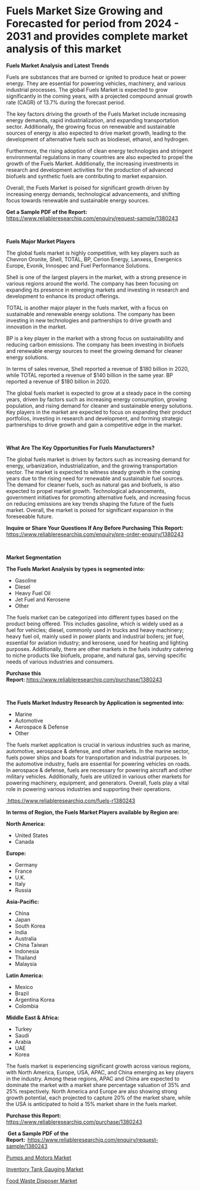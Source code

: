 <p><h1>Fuels Market Size Growing and Forecasted for period from 2024 - 2031 and provides complete market analysis of this market</h1></p><p><strong>Fuels Market Analysis and Latest Trends</strong></p>
<p><p>Fuels are substances that are burned or ignited to produce heat or power energy. They are essential for powering vehicles, machinery, and various industrial processes. The global Fuels Market is expected to grow significantly in the coming years, with a projected compound annual growth rate (CAGR) of 13.7% during the forecast period. </p><p>The key factors driving the growth of the Fuels Market include increasing energy demands, rapid industrialization, and expanding transportation sector. Additionally, the growing focus on renewable and sustainable sources of energy is also expected to drive market growth, leading to the development of alternative fuels such as biodiesel, ethanol, and hydrogen. </p><p>Furthermore, the rising adoption of clean energy technologies and stringent environmental regulations in many countries are also expected to propel the growth of the Fuels Market. Additionally, the increasing investments in research and development activities for the production of advanced biofuels and synthetic fuels are contributing to market expansion.</p><p>Overall, the Fuels Market is poised for significant growth driven by increasing energy demands, technological advancements, and shifting focus towards renewable and sustainable energy sources.</p></p>
<p><strong>Get a Sample PDF of the Report:&nbsp;</strong> <a href="https://www.reliableresearchiq.com/enquiry/request-sample/1380243">https://www.reliableresearchiq.com/enquiry/request-sample/1380243</a></p>
<p>&nbsp;</p>
<p><strong>Fuels Major Market Players</strong></p>
<p><p>The global fuels market is highly competitive, with key players such as Chevron Oronite, Shell, TOTAL, BP, Cerion Energy, Lanxess, Energenics Europe, Evonik, Innospec and Fuel Performance Solutions. </p><p>Shell is one of the largest players in the market, with a strong presence in various regions around the world. The company has been focusing on expanding its presence in emerging markets and investing in research and development to enhance its product offerings.</p><p>TOTAL is another major player in the fuels market, with a focus on sustainable and renewable energy solutions. The company has been investing in new technologies and partnerships to drive growth and innovation in the market.</p><p>BP is a key player in the market with a strong focus on sustainability and reducing carbon emissions. The company has been investing in biofuels and renewable energy sources to meet the growing demand for cleaner energy solutions.</p><p>In terms of sales revenue, Shell reported a revenue of $180 billion in 2020, while TOTAL reported a revenue of $140 billion in the same year. BP reported a revenue of $180 billion in 2020.</p><p>The global fuels market is expected to grow at a steady pace in the coming years, driven by factors such as increasing energy consumption, growing population, and rising demand for cleaner and sustainable energy solutions. Key players in the market are expected to focus on expanding their product portfolios, investing in research and development, and forming strategic partnerships to drive growth and gain a competitive edge in the market.</p></p>
<p>&nbsp;</p>
<p><strong>What Are The Key Opportunities For Fuels Manufacturers?</strong></p>
<p><p>The global fuels market is driven by factors such as increasing demand for energy, urbanization, industrialization, and the growing transportation sector. The market is expected to witness steady growth in the coming years due to the rising need for renewable and sustainable fuel sources. The demand for cleaner fuels, such as natural gas and biofuels, is also expected to propel market growth. Technological advancements, government initiatives for promoting alternative fuels, and increasing focus on reducing emissions are key trends shaping the future of the fuels market. Overall, the market is poised for significant expansion in the foreseeable future.</p></p>
<p><strong>Inquire or Share Your Questions If Any Before Purchasing This Report:</strong> <a href="https://www.reliableresearchiq.com/enquiry/pre-order-enquiry/1380243">https://www.reliableresearchiq.com/enquiry/pre-order-enquiry/1380243</a></p>
<p>&nbsp;</p>
<p><strong>Market Segmentation</strong></p>
<p><strong>The Fuels Market Analysis by types is segmented into:</strong></p>
<p><ul><li>Gasoline</li><li>Diesel</li><li>Heavy Fuel Oil</li><li>Jet Fuel and Kerosene</li><li>Other</li></ul></p>
<p><p>The fuels market can be categorized into different types based on the product being offered. This includes gasoline, which is widely used as a fuel for vehicles; diesel, commonly used in trucks and heavy machinery; heavy fuel oil, mainly used in power plants and industrial boilers; jet fuel, essential for aviation industry; and kerosene, used for heating and lighting purposes. Additionally, there are other markets in the fuels industry catering to niche products like biofuels, propane, and natural gas, serving specific needs of various industries and consumers.</p></p>
<p><strong>Purchase this Report:&nbsp;</strong><a href="https://www.reliableresearchiq.com/purchase/1380243">https://www.reliableresearchiq.com/purchase/1380243</a></p>
<p>&nbsp;</p>
<p><strong>The Fuels Market Industry Research by Application is segmented into:</strong></p>
<p><ul><li>Marine</li><li>Automotive</li><li>Aerospace & Defense</li><li>Other</li></ul></p>
<p><p>The fuels market application is crucial in various industries such as marine, automotive, aerospace & defense, and other markets. In the marine sector, fuels power ships and boats for transportation and industrial purposes. In the automotive industry, fuels are essential for powering vehicles on roads. In aerospace & defense, fuels are necessary for powering aircraft and other military vehicles. Additionally, fuels are utilized in various other markets for powering machinery, equipment, and generators. Overall, fuels play a vital role in powering various industries and supporting their operations.</p></p>
<p><a href="https://www.reliableresearchiq.com/fuels-r1380243">&nbsp;https://www.reliableresearchiq.com/fuels-r1380243</a></p>
<p><strong>In terms of Region, the Fuels Market Players available by Region are:</strong></p>
<p>
    <p> <strong> North America: </strong>
        <ul>
            <li>United States</li>
            <li>Canada</li>
        </ul>
        </p> 
    <p> <strong> Europe: </strong>
        <ul>
            <li>Germany</li>
            <li>France</li>
            <li>U.K.</li>
            <li>Italy</li>
            <li>Russia</li>
        </ul>
        </p> 
    <p> <strong> Asia-Pacific: </strong>
        <ul>
            <li>China</li>
            <li>Japan</li>
            <li>South Korea</li>
            <li>India</li>
            <li>Australia</li>
            <li>China Taiwan</li>
            <li>Indonesia</li>
            <li>Thailand</li>
            <li>Malaysia</li>
        </ul>
        </p> 
    <p> <strong> Latin America: </strong>
        <ul>
            <li>Mexico</li>
            <li>Brazil</li>
            <li>Argentina Korea</li>
            <li>Colombia</li>
        </ul>
        </p> 
    <p> <strong> Middle East & Africa: </strong>
        <ul>
            <li>Turkey</li>
            <li>Saudi</li>
            <li>Arabia</li>
            <li>UAE</li>
            <li>Korea</li>
        </ul>
    </p>
    </p>
<p><p>The fuels market is experiencing significant growth across various regions, with North America, Europe, USA, APAC, and China emerging as key players in the industry. Among these regions, APAC and China are expected to dominate the market with a market share percentage valuation of 35% and 25% respectively. North America and Europe are also showing strong growth potential, each projected to capture 20% of the market share, while the USA is anticipated to hold a 15% market share in the fuels market.</p></p>
<p><strong>Purchase this Report: </strong><a href="https://www.reliableresearchiq.com/purchase/1380243">https://www.reliableresearchiq.com/purchase/1380243</a></p>
<p>&nbsp;<strong>Get a Sample PDF of the Report:&nbsp;&nbsp;</strong><a href="https://www.reliableresearchiq.com/enquiry/request-sample/1380243">https://www.reliableresearchiq.com/enquiry/request-sample/1380243</a></p>
<p><strong></strong></p>
<p><p><a href="https://github.com/emnqcawl19/Market-Research-Report-List-1/blob/main/pumps-and-motors-market.md">Pumps and Motors Market</a></p><p><a href="https://github.com/nafiafirdania/Market-Research-Report-List-1/blob/main/inventory-tank-gauging-market.md">Inventory Tank Gauging Market</a></p><p><a href="https://github.com/kulaberyasin52/Market-Research-Report-List-1/blob/main/food-waste-disposer-market.md">Food Waste Disposer Market</a></p></p>